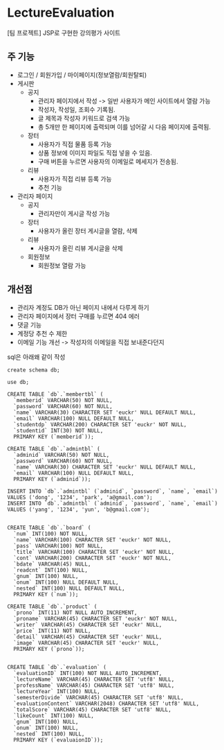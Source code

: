 # LectureEvaluation

[팀 프로젝트] JSP로 구현한 강의평가 사이트

## 주 기능
- 로그인 / 회원가입 / 마이페이지(정보열람/회원탈퇴)
- 게시판
  - 공지  
    - 관리자 페이지에서 작성 -> 일반 사용자가 메인 사이트에서 열람 가능  
    - 작성자, 작성일, 조회수 기록됨.  
    - 글 제목과 작성자 키워드로 검색 가능  
    - 총 5개만 한 페이지에 출력되며 이를 넘어갈 시 다음 페이지에 출력됨.  
  - 장터  
    - 사용자가 직접 물품 등록 가능  
    - 상품 정보에 이미지 파일도 직접 넣을 수 있음.  
    - 구매 버튼을 누르면 사용자의 이메일로 메세지가 전송됨.  
  - 리뷰  
    - 사용자가 직접 리뷰 등록 가능  
    - 추천 기능  
- 관리자 페이지  
  - 공지  
    - 관리자만이 게시글 작성 가능  
  - 장터  
    - 사용자가 올린 장터 게시글을 열람, 삭제  
  - 리뷰  
    - 사용자가 올린 리뷰 게시글을 삭제  
  - 회원정보  
    - 회원정보 열람 가능  
  
## 개선점
- 관리자 계정도 DB가 아닌 페이지 내에서 다루게 하기
- 관리자 페이지에서 장터 구매를 누르면 404 에러
- 댓글 기능
- 계정당 추천 수 제한
- 이메일 기능 개선 -> 작성자의 이메일을 직접 보내준다던지

sql은 아래왜 같이 작성
```
create schema db;

use db;

CREATE TABLE `db`.`membertbl` (
  `memberid` VARCHAR(50) NOT NULL,
  `password` VARCHAR(60) NOT NULL,
  `name` VARCHAR(30) CHARACTER SET 'euckr' NULL DEFAULT NULL,
  `email` VARCHAR(100) NULL DEFAULT NULL,
  `studentdp` VARCHAR(200) CHARACTER SET 'euckr' NOT NULL,
  `studentid` INT(30) NOT NULL,
  PRIMARY KEY (`memberid`));

CREATE TABLE `db`.`admintbl` (
  `adminid` VARCHAR(50) NOT NULL,
  `password` VARCHAR(60) NOT NULL,
  `name` VARCHAR(30) CHARACTER SET 'euckr' NULL DEFAULT NULL,
  `email` VARCHAR(100) NULL DEFAULT NULL,
  PRIMARY KEY (`adminid`));

INSERT INTO `db`.`admintbl` (`adminid`, `password`, `name`, `email`) VALUES ('dong', '1234', 'park', 'a@gmail.com');
INSERT INTO `db`.`admintbl` (`adminid`, `password`, `name`, `email`) VALUES ('yang', '1234', 'yun', 'b@gmail.com');


CREATE TABLE `db`.`board` (
  `num` INT(100) NOT NULL,
  `name` VARCHAR(100) CHARACTER SET 'euckr' NOT NULL,
  `pass` VARCHAR(100) NOT NULL,
  `title` VARCHAR(100) CHARACTER SET 'euckr' NOT NULL,
  `cont` VARCHAR(200) CHARACTER SET 'euckr' NOT NULL,
  `bdate` VARCHAR(45) NULL,
  `readcnt` INT(100) NULL,
  `gnum` INT(100) NULL,
  `onum` INT(100) NULL DEFAULT NULL,
  `nested` INT(100) NULL DEFAULT NULL,
  PRIMARY KEY (`num`));

CREATE TABLE `db`.`product` (
  `prono` INT(11) NOT NULL AUTO_INCREMENT,
  `proname` VARCHAR(45) CHARACTER SET 'euckr' NOT NULL,
  `writer` VARCHAR(45) CHARACTER SET 'euckr' NULL,
  `price` INT(11) NOT NULL,
  `detail` VARCHAR(45) CHARACTER SET 'euckr' NULL,
  `image` VARCHAR(45) CHARACTER SET 'euckr' NULL,
  PRIMARY KEY (`prono`));


CREATE TABLE `db`.`evaluation` (
  `evaluationID` INT(100) NOT NULL AUTO_INCREMENT,
  `lectureName` VARCHAR(45) CHARACTER SET 'utf8' NULL,
  `professName` VARCHAR(45) CHARACTER SET 'utf8' NULL,
  `lectureYear` INT(100) NULL,
  `semesterDivide` VARCHAR(45) CHARACTER SET 'utf8' NULL,
  `evaluationContent` VARCHAR(2048) CHARACTER SET 'utf8' NULL,
  `totalScore` VARCHAR(45) CHARACTER SET 'utf8' NULL,
  `likeCount` INT(100) NULL,
  `gnum` INT(100) NULL,
  `onum` INT(100) NULL,
  `nested` INT(100) NULL,
  PRIMARY KEY (`evaluaionID`));
```
